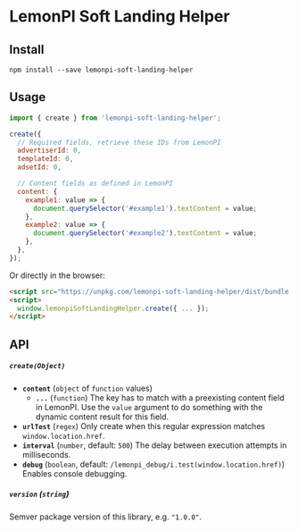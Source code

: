 # LemonPI Soft Landing Helper

## Install

```shell
npm install --save lemonpi-soft-landing-helper
```

## Usage

```js
import { create } from 'lemonpi-soft-landing-helper';

create({
  // Required fields, retrieve these IDs from LemonPI
  advertiserId: 0,
  templateId: 0,
  adsetId: 0,

  // Content fields as defined in LemonPI
  content: {
    example1: value => {
      document.querySelector('#example1').textContent = value;
    },
    example2: value => {
      document.querySelector('#example2').textContent = value;
    },
  },
});
```

Or directly in the browser:

```html
<script src="https://unpkg.com/lemonpi-soft-landing-helper/dist/bundle.umd.js"></script>
<script>
  window.lemonpiSoftLandingHelper.create({ ... });
</script>
```

## API

##### `create(Object)`

- **`content`** (`object` of `function` values)
  - **`...`** (`function`)
    The key has to match with a preexisting content field in LemonPI. Use the `value` argument to do something with the dynamic content result for this field.
- **`urlTest`** (`regex`)
  Only create when this regular expression matches `window.location.href`.
- **`interval`** (`number`, default: `500`)
  The delay between execution attempts in milliseconds.
- **`debug`** (`boolean`, default: `/lemonpi_debug/i.test(window.location.href)`)
  Enables console debugging.

##### `version` (`string`)

Semver package version of this library, e.g. `"1.0.0"`.
